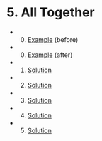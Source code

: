 # 5. All Together

- 0. [Example](./example-before.html) (before)
- 0. [Example](./example-after.html) (after)
- 1. [Solution](./1-after.html)
- 2. [Solution](./2-after.html)
- 3. [Solution](./3-after.html)
- 4. [Solution](./4-after.html)
- 5. [Solution](./5-after.html)
